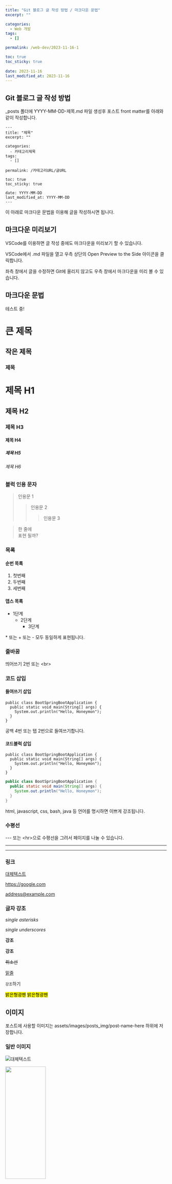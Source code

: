 ```yaml
---
title: "Git 블로그 글 작성 방법 / 마크다운 문법"
excerpt: ""

categories:
  - Web 개발
tags:
  - []

permalink: /web-dev/2023-11-16-1

toc: true
toc_sticky: true
 
date: 2023-11-16
last_modified_at: 2023-11-16
---
```


## Git 블로그 글 작성 방법

_posts 폴더에 YYYY-MM-DD-제목.md 파일 생성후 포스트 front matter를 아래와 같이 작성합니다.

    ---
    title: "제목"
    excerpt: ""

    categories:
      - 카테고리제목
    tags:
      - []

    permalink: /카테고리URL/글URL

    toc: true
    toc_sticky: true
    
    date: YYYY-MM-DD
    last_modified_at: YYYY-MM-DD
    ---
이 아래로 마크다운 문법을 이용해 글을 작성하시면 됩니다.


## 마크다운 미리보기

VSCode를 이용하면 글 작성 중에도 마크다운을 미리보기 할 수 있습니다.

VSCode에서 .md 파일을 열고 우측 상단의 Open Preview to the Side 아이콘을 클릭합니다.

좌측 창에서 글을 수정하면 Git에 올리지 않고도 우측 창에서 마크다운을 미리 볼 수 있습니다.


## 마크다운 문법

테스트 중!

큰 제목
=============

작은 제목
-------------

### 제목
# 제목 H1
## 제목 H2
### 제목 H3
#### 제목 H4
##### 제목 H5
###### 제목 H6


### 블럭 인용 문자
> 인용문 1
> > 인용문 2
>	> > 인용문 3

> 한 줄에  
> 표현 될까?


### 목록


#### 순번 목록
1. 첫번째
2. 두번째
3. 세번째


#### 뎁스 목록
* 1단계
  * 2단계
    * 3단계

\* 또는 + 또는 - 모두 동일하게 표현됩니다.


### 줄바꿈

띄어쓰기 2번 또는 \<br>


### 코드 삽입


#### 들여쓰기 삽입

    public class BootSpringBootApplication {
      public static void main(String[] args) {
        System.out.println("Hello, Honeymon");
      }
    }

공백 4번 또는 탭 2번으로 들여쓰기합니다.


#### 코드블럭 삽입
```
public class BootSpringBootApplication {
  public static void main(String[] args) {
    System.out.println("Hello, Honeymon");
  }
}
```

```java
public class BootSpringBootApplication {
  public static void main(String[] args) {
    System.out.println("Hello, Honeymon");
  }
}
```

html, javascript, css, bash, java 등 언어를 명시하면 이쁘게 강조됩니다.


### 수평선

--- 또는 \<hr>으로 수평선을 그려서 페이지를 나눌 수 있습니다.

---
<hr>


### 링크

[대체텍스트](https://songha0.github.io)

https://google.com

address@example.com


### 글자 강조

*single asterisks*

_single underscores_

**강조**

__강조__

~~취소선~~

<u>밑줄</u>

`강조`하기

<mark>밝은형광펜</mark>
<mark>밝은형광펜</mark>


## 이미지

포스트에 사용할 이미지는 assets/images/posts_img/post-name-here 하위에 저장합니다.

### 일반 이미지

![대체텍스트](/폴더/이미지명.jpg)

<img src="/폴더/이미지명.jpg" width="50%" height="30%"/>


### 링크 이미지

![[대체텍스트](/폴더/이미지명.jpg)](https://songha0.github.io)


### 표

| 제목1 | 제목2 | 제목3 |
| :-- | :--: | --: |
| 좌측정렬 | 중앙정렬 | 우측정렬 |

